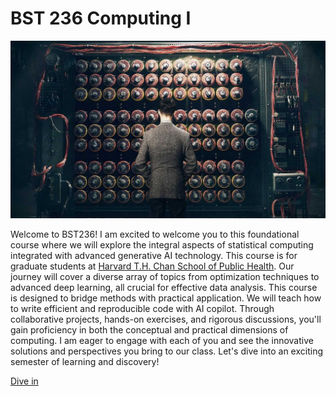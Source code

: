 # BST 236 Computing I

![Turing](./assets/covers/chapter_welcome_turing.jpg)

Welcome to BST236! I am excited to welcome you to this foundational course where we will explore the integral aspects of statistical computing integrated with advanced generative AI technology. This course is for graduate students at [Harvard T.H. Chan School of Public Health](https://www.hsph.harvard.edu/). Our journey will cover a diverse array of topics from optimization techniques to advanced deep learning, all crucial for effective data analysis. This course is designed to bridge methods with practical application. We will teach how to write efficient and reproducible code with AI copilot. Through collaborative projects, hands-on exercises, and rigorous discussions, you'll gain proficiency in both the conceptual and practical dimensions of computing. I am eager to engage with each of you and see the innovative solutions and perspectives you bring to our class. Let's dive into an exciting semester of learning and discovery!


[Dive in](chapter_syllabus/)
